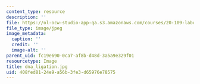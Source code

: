 ```yaml
---
content_type: resource
description: ''
file: https://ol-ocw-studio-app-qa.s3.amazonaws.com/courses/20-109-laboratory-fundamentals-in-biological-engineering-fall-2007/408fed8124e9a56b3fe3d65976e78575_dna_ligation.jpg
file_type: image/jpeg
image_metadata:
  caption: ''
  credit: ''
  image-alt: ''
parent_uid: fc19e690-0ca7-af8b-d48d-3a5a9e329f01
resourcetype: Image
title: dna_ligation.jpg
uid: 408fed81-24e9-a56b-3fe3-d65976e78575
---
```

